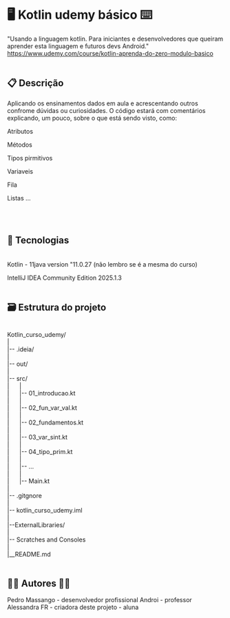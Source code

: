 
&nbsp;

# 🖥️ Kotlin udemy básico ⌨️

"Usando a linguagem kotlin. Para iniciantes e desenvolvedores que queiram aprender esta linguagem e futuros devs Android."
https://www.udemy.com/course/kotlin-aprenda-do-zero-modulo-basico
<br>
<br>
## 📋 Descrição

Aplicando os ensinamentos dados em aula e acrescentando outros confrome dúvidas ou curiosidades.
O código estará com comentários explicando, um pouco, sobre o que está sendo visto, como:

Atributos

Métodos

Tipos pirmitivos

Variaveis

Fila

Listas ...

<br>
<br>

## 💾 Tecnologias
<br>
Kotlin - 11java version "11.0.27 (não lembro se é a mesma do curso)

IntelliJ IDEA Community Edition 2025.1.3
<br>
<br>

## 🗃️ Estrutura do projeto

<br>Kotlin_curso_udemy/
<br>|
<br>|-- .ideia/
<br>|
<br>|-- out/
<br>|
<br>|-- src/
<br>|&nbsp;&nbsp;&nbsp;&nbsp;&nbsp;&nbsp;|
<br>|&nbsp;&nbsp;&nbsp;&nbsp;&nbsp;&nbsp;|-- 01_introducao.kt
<br>|&nbsp;&nbsp;&nbsp;&nbsp;&nbsp;&nbsp;|
<br>|&nbsp;&nbsp;&nbsp;&nbsp;&nbsp;&nbsp;|-- 02_fun_var_val.kt
<br>|&nbsp;&nbsp;&nbsp;&nbsp;&nbsp;&nbsp;|
<br>|&nbsp;&nbsp;&nbsp;&nbsp;&nbsp;&nbsp;|-- 02_fundamentos.kt
<br>|&nbsp;&nbsp;&nbsp;&nbsp;&nbsp;&nbsp;|
<br>|&nbsp;&nbsp;&nbsp;&nbsp;&nbsp;&nbsp;|-- 03_var_sint.kt
<br>|&nbsp;&nbsp;&nbsp;&nbsp;&nbsp;&nbsp;|
<br>|&nbsp;&nbsp;&nbsp;&nbsp;&nbsp;&nbsp;|-- 04_tipo_prim.kt
<br>|&nbsp;&nbsp;&nbsp;&nbsp;&nbsp;&nbsp;|
<br>|&nbsp;&nbsp;&nbsp;&nbsp;&nbsp;&nbsp;|-- ...
<br>|&nbsp;&nbsp;&nbsp;&nbsp;&nbsp;&nbsp;|
<br>|&nbsp;&nbsp;&nbsp;&nbsp;&nbsp;&nbsp;|-- Main.kt
<br>|
<br>|-- .gitgnore
<br>|
<br>|-- kotlin_curso_udemy.iml
<br>|
<br>|--ExternalLibraries/
<br>|
<br>|-- Scratches and Consoles
<br>|
<br>|__README.md
<br>
<br>

## 👩‍🎓 Autores 👨‍🏫

Pedro Massango - desenvolvedor profissional Androi - professor
Alessandra FR - criadora deste projeto - aluna
